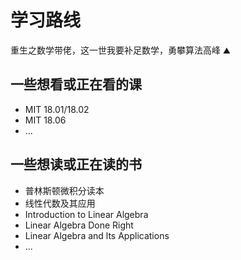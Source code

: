 # 学习路线

重生之数学带佬，这一世我要补足数学，勇攀算法高峰 ⛰️

## 一些想看或正在看的课

- MIT 18.01/18.02
- MIT 18.06
- ...


## 一些想读或正在读的书

- 普林斯顿微积分读本
- 线性代数及其应用
- Introduction to Linear Algebra
- Linear Algebra Done Right
- Linear Algebra and lts Applications
- ...